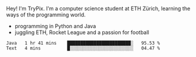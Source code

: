 Hey! I'm TryPix. I'm a computer science student at ETH Zürich, learning the ways of the programming world. 

- programming in Python and Java 
- juggling ETH, Rocket League and a passion for football 


<!--START_SECTION:waka-->

```text
Java   1 hr 41 mins    ████████████████████████░   95.53 %
Text   4 mins          █░░░░░░░░░░░░░░░░░░░░░░░░   04.47 %
```

<!--END_SECTION:waka-->
